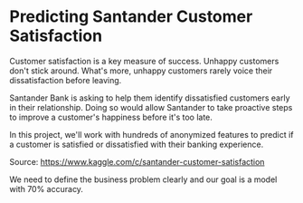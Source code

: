 # Predicting Santander Customer Satisfaction

Customer satisfaction is a key measure of success. Unhappy customers don't stick around. What's more, unhappy customers rarely voice their dissatisfaction before leaving.

Santander Bank is asking to help them identify dissatisfied customers early in their relationship. Doing so would allow Santander to take proactive steps to improve a customer's happiness before it's too late.

In this project, we'll work with hundreds of anonymized features to predict if a customer is satisfied or dissatisfied with their banking experience.

Source: https://www.kaggle.com/c/santander-customer-satisfaction

We need to define the business problem clearly and our goal is a model with 70% accuracy.
